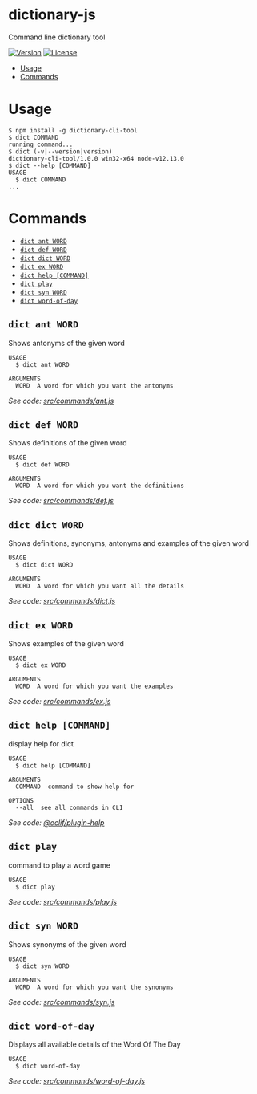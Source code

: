 dictionary-js
=============

Command line dictionary tool

[![Version](https://img.shields.io/npm/v/dictionary-js.svg)](https://npmjs.org/package/dictionary-js)
[![License](https://img.shields.io/npm/l/dictionary-js.svg)](https://github.com/AsmaMubeen/dictionary-js/blob/master/package.json)

<!-- toc -->
* [Usage](#usage)
* [Commands](#commands)
<!-- tocstop -->
# Usage
<!-- usage -->
```sh-session
$ npm install -g dictionary-cli-tool
$ dict COMMAND
running command...
$ dict (-v|--version|version)
dictionary-cli-tool/1.0.0 win32-x64 node-v12.13.0
$ dict --help [COMMAND]
USAGE
  $ dict COMMAND
...
```
<!-- usagestop -->
# Commands
<!-- commands -->
* [`dict ant WORD`](#dict-ant-word)
* [`dict def WORD`](#dict-def-word)
* [`dict dict WORD`](#dict-dict-word)
* [`dict ex WORD`](#dict-ex-word)
* [`dict help [COMMAND]`](#dict-help-command)
* [`dict play`](#dict-play)
* [`dict syn WORD`](#dict-syn-word)
* [`dict word-of-day`](#dict-word-of-day)

## `dict ant WORD`

Shows antonyms of the given word

```
USAGE
  $ dict ant WORD

ARGUMENTS
  WORD  A word for which you want the antonyms
```

_See code: [src/commands/ant.js](https://github.com/AsmaMubeen/dictionary-js/blob/master/src/commands/ant.js)_

## `dict def WORD`

Shows definitions of the given word

```
USAGE
  $ dict def WORD

ARGUMENTS
  WORD  A word for which you want the definitions
```

_See code: [src/commands/def.js](https://github.com/AsmaMubeen/dictionary-js/blob/master/src/commands/def.js)_

## `dict dict WORD`

Shows definitions, synonyms, antonyms and examples of the given word

```
USAGE
  $ dict dict WORD

ARGUMENTS
  WORD  A word for which you want all the details
```

_See code: [src/commands/dict.js](https://github.com/AsmaMubeen/dictionary-js/blob/master/src/commands/dict.js)_

## `dict ex WORD`

Shows examples of the given word

```
USAGE
  $ dict ex WORD

ARGUMENTS
  WORD  A word for which you want the examples
```

_See code: [src/commands/ex.js](https://github.com/AsmaMubeen/dictionary-js/blob/master/src/commands/ex.js)_

## `dict help [COMMAND]`

display help for dict

```
USAGE
  $ dict help [COMMAND]

ARGUMENTS
  COMMAND  command to show help for

OPTIONS
  --all  see all commands in CLI
```

_See code: [@oclif/plugin-help](https://github.com/oclif/plugin-help/blob/v2.2.1/src/commands/help.ts)_

## `dict play`

command to play a word game

```
USAGE
  $ dict play
```

_See code: [src/commands/play.js](https://github.com/AsmaMubeen/dictionary-js/blob/master/src/commands/play.js)_

## `dict syn WORD`

Shows synonyms of the given word

```
USAGE
  $ dict syn WORD

ARGUMENTS
  WORD  A word for which you want the synonyms
```

_See code: [src/commands/syn.js](https://github.com/AsmaMubeen/dictionary-js/blob/master/src/commands/syn.js)_

## `dict word-of-day`

Displays all available details of the Word Of The Day

```
USAGE
  $ dict word-of-day
```

_See code: [src/commands/word-of-day.js](https://github.com/AsmaMubeen/dictionary-js/blob/master/src/commands/word-of-day.js)_
<!-- commandsstop -->
